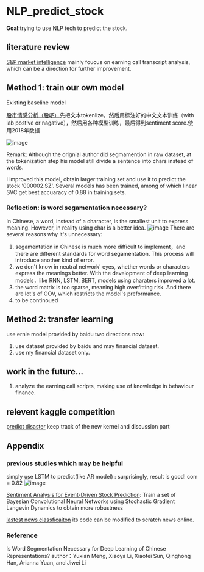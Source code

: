 # NLP_predict_stock

**Goal**:trying to use NLP tech to predict the stock.

## literature review

[S&P market intelligence](http://pages.marketintelligence.spglobal.com/rs/565-BDO-100/images/MI-Research-NLPLitSurvey-170725.pdf?mkt_tok=eyJpIjoiWlRoa016WmlZVEZpT1RRMyIsInQiOiJ2bklHRUptZFwvMFlDQ3duK3c3VGRPbklqMEpZM3dJVlhEb29GWng0bnlHRVFMbWVBdUlLV1VUQ2R4dW4xaExIYlRkRkVvbXBNT0tHRmFyRHY5V0R1a3VxZUNybkRzYjd5eXNPVzh0bVFLOEhhTndTTzJOY2JrTm5LY2NIWFlwXC9qIn0%3D) mainly foucus on earning call transcript analysis, which can be a direction for further improvement.


## Method 1: train our own model
Existing baseline model

[股市情感分析（股吧）](https://github.com/algosenses/Stock_Market_Sentiment_Analysis)先把文本tokenlize，然后用标注好的中文文本训练（with lab postive or nagative），然后用各种模型训练，最后得到sentiment score.使用2018年数据

![image](https://user-images.githubusercontent.com/39251819/74498044-50b4ed80-4f1a-11ea-8c14-6a319d0878e1.png)

Remark:
 Although the orignial author did segmamention in raw dataset, at the tokenization step his model still divide a sentence into chars instead of words.
 
 I improved this model, obtain larger training set and use it to predict the stock '000002.SZ'. Several models has been trained, among of which linear SVC get best accuaracy of 0.88 in training sets.
 
 
 

### Reflection: is word segamentation necessary?
In Chinese, a word, instead of a character, is the smallest unit to express meaning. However, in reality using char is a better idea.
![image](https://user-images.githubusercontent.com/39251819/75848313-cb3ba380-5e1c-11ea-9e95-0c66b8916911.png)
There are several reasons why it's unnecessary: 
 1. segamentation in Chinese is much more difficult to implement，and there are different standards for word segamentation. This process will introduce another kind of error. 
 2. we don't know in neutral network' eyes, whether words or characters express the meanings better. With the development of deep learning models，like RNN, LSTM, BERT, models using charaters improved a lot. 
 3. the word matrix is too sparse, meaning high overfitting risk. And there are lot's of OOV, which restricts the model's preformance.
 4. to be continoued
 
## Method 2: transfer learning
use ernie model provided by baidu
two directions now: 
 1. use dataset provided by baidu and may financial dataset.
 2. use my financial dataset only.
## work in the future...
 1. analyze the earning call scripts, making use of knowledge in behaviour finance.
 
 
 ## relevent kaggle competition
 [predict disaster](https://www.kaggle.com/c/nlp-getting-started/overview)
 keep track of the new kernel and discussion part
 
 ## **Appendix**
 ### previous studies which may be helpful
simply use LSTM to predict(like AR model)
: surprisingly, result is good! corr = 0.82
![image](https://user-images.githubusercontent.com/39251819/73824900-f212b400-4835-11ea-969e-6a1700ec8d1f.png)

[Sentiment Analysis for Event-Driven Stock Prediction](https://github.com/WayneDW/Sentiment-Analysis-in-Event-Driven-Stock-Price-Movement-Prediction#sentiment-analysis-for-event-driven-stock-prediction): Train a set of Bayesian Convolutional Neural Networks using Stochastic Gradient Langevin Dynamics to obtain more robustness

[lastest news classficaiton](https://github.com/miguelfzafra/Latest-News-Classifier) its code can be modified to scratch news online.
### Reference
Is Word Segmentation Necessary for Deep Learning of Chinese Representations?
author：Yuxian Meng, Xiaoya Li, Xiaofei Sun, Qinghong Han, Arianna Yuan, and Jiwei Li
